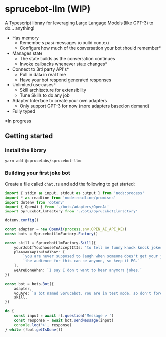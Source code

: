 # sprucebot-llm (WIP)
A Typescript library for leveraging Large Langage Models (like GPT-3) to do... anything!

* Has memory
    * Remembers past messages to build context
    * Configure how much of the conversation your bot should remember*
* Manages state
    * The state builds as the conversation continues
    * Invoke callbacks whenever state changes*
* Connect to 3rd party API's*
    * Pull in data in real time
    * Have your bot respond generated responses
* Unlimited use cases*
    * Skill architecture for extensibility
    * Tune Skills to do any job
* Adapter Interface to create your own adapters
    * Only support GPT-3 for now (more adapters based on demand)
* Fully typed


*In progress
## Getting started

### Install the library

```bash
yarn add @sprucelabs/sprucebot-llm
```

### Building your first joke bot

Create a file called `chat.ts` and add the following to get started:

```ts
import { stdin as input, stdout as output } from 'node:process'
import * as readline from 'node:readline/promises'
import dotenv from 'dotenv'
import { OpenAi } from './bots/adapters/OpenAi'
import SprucebotLlmFactory from './bots/SprucebotLlmFactory'

dotenv.config()

const adapter = new OpenAi(process.env.OPEN_AI_API_KEY)
const bots = SprucebotLlmFactory.Factory()

const skill = SprucebotLlmFactory.Skill({
    yourJobIfYouChooseToAcceptItIs: 'to tell me funny knock knock jokes.',
    pleaseKeepInMindThat: [
        `you are never supposed to laugh when someone does't get your jokes.`,
        `the audience for this can be anyone, so keep it PG.`
    ],
    weAreDoneWhen: `I say I don't want to hear anymore jokes.`
})

const bot = bots.Bot({
    adapter,
    youAre: `a bot named Sprucebot. You are in test mode, so don't forget to let me know while we're chatting!`,
    skill,
})

do {
    const input = await rl.question('Message > ')
    const response = await bot.sendMessage(input)
    console.log('>', response)
} while (!bot.getIsDone())

```